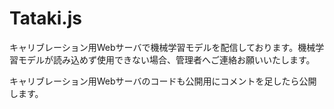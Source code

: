 # Tataki.js

キャリブレーション用Webサーバで機械学習モデルを配信しております。機械学習モデルが読み込めず使用できない場合、管理者へご連絡お願いいたします。

キャリブレーション用Webサーバのコードも公開用にコメントを足したら公開します。
